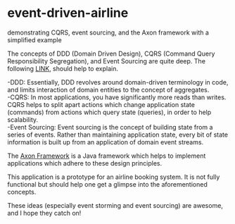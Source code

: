 # event-driven-airline
demonstrating CQRS, event sourcing, and the Axon framework with a simplified example

The concepts of DDD (Domain Driven Design), CQRS (Command Query Responsibility Segregation), and Event Sourcing are quite deep.
The following [LINK](https://www.kenneth-truyers.net/2013/12/05/introduction-to-domain-driven-design-cqrs-and-event-sourcing/), should help to explain.

-DDD: Essentially, DDD revolves around domain-driven terminology in code, and limits interaction of domain entities to the concept of aggregates.<br>
-CQRS: In most applications, you have significantly more reads than writes. CQRS helps to split apart actions which change application state (commands) from actions which query state (queries), in order to help scalability.<br>
-Event Sourcing: Event sourcing is the concept of building state from a series of events. Rather than maintaining application state, every bit of state information is built up from an application of domain event streams.

The [Axon Framework](https://axoniq.io/product-overview/axon-framework) is a Java framework which helps to implement applications which adhere to these design principles.

This application is a prototype for an airline booking system. It is not fully functional but should help one get a glimpse into the aforementioned concepts.

These ideas (especially event storming and event sourcing) are awesome, and I hope they catch on!
